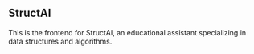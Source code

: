 ## StructAI

This is the frontend for StructAI, an educational assistant specializing in data structures and algorithms.

